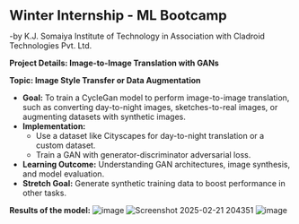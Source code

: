 <font size ="5"> **Winter Internship - ML Bootcamp**</font>
 
   -by K.J. Somaiya Institute of Technology in Association with Cladroid Technologies Pvt. Ltd.

**Project Details: Image-to-Image Translation with GANs**

**Topic: Image Style Transfer or Data Augmentation**

- **Goal:** To train a CycleGan model to perform image-to-image translation, such as converting day-to-night images, sketches-to-real images, or augmenting datasets with synthetic images.
- **Implementation:**
    - Use a dataset like Cityscapes for day-to-night translation or a custom dataset.
    - Train a GAN with generator-discriminator adversarial loss.
- **Learning Outcome:** Understanding GAN architectures, image synthesis, and model evaluation.
- **Stretch Goal:** Generate synthetic training data to boost performance in other tasks.

**Results of the model:**
![image](https://github.com/user-attachments/assets/072fabb3-8b12-4955-86b1-5a3bc1e4c8f0)
![Screenshot 2025-02-21 204351](https://github.com/user-attachments/assets/542c24e4-c9e8-4aa9-aa01-8ce317786934)
![image](https://github.com/user-attachments/assets/7977e27e-f38b-4bdb-a4de-4795737620ef)



